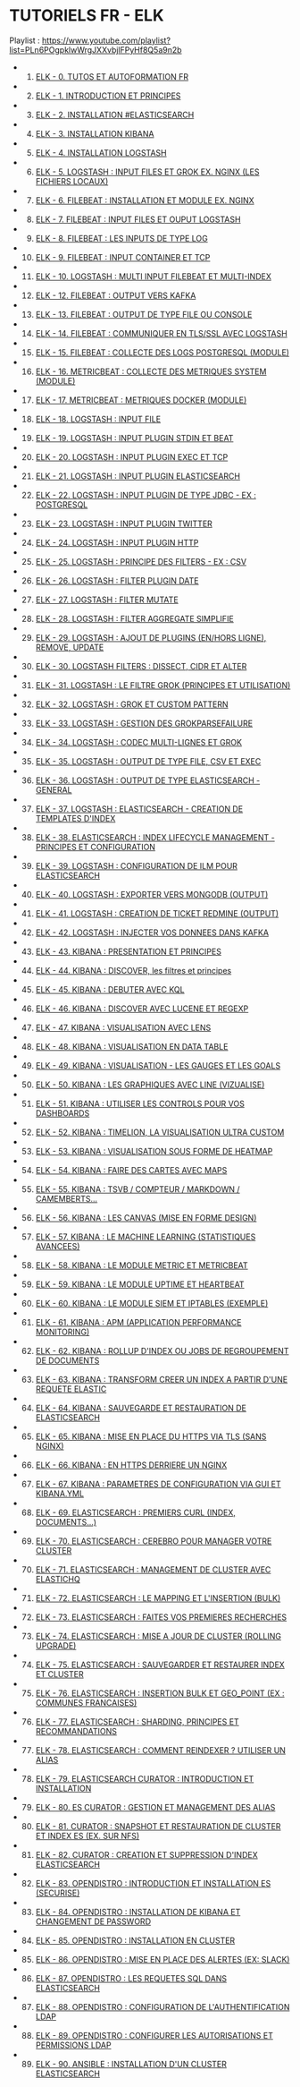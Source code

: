 # TUTORIELS FR - ELK

Playlist : https://www.youtube.com/playlist?list=PLn6POgpklwWrgJXXvbjlFPyHf8Q5a9n2b

- 1. [ELK - 0. TUTOS ET AUTOFORMATION FR](https://www.youtube.com/watch?v=dxPhnkGAt7Y)
- 2. [ELK - 1. INTRODUCTION ET PRINCIPES](https://www.youtube.com/watch?v=FIIWGs65Gi0)
- 3. [ELK - 2. INSTALLATION #ELASTICSEARCH](https://www.youtube.com/watch?v=tdyzluB9PkQ)
- 4. [ELK - 3. INSTALLATION KIBANA](https://www.youtube.com/watch?v=iTqWsCS82Pg)
- 5. [ELK - 4. INSTALLATION LOGSTASH](https://www.youtube.com/watch?v=CaLSEeV_L4s)
- 6. [ELK - 5. LOGSTASH : INPUT FILES ET GROK EX. NGINX (LES FICHIERS LOCAUX)](https://www.youtube.com/watch?v=RSOC9XqlusQ)
- 7. [ELK - 6. FILEBEAT : INSTALLATION ET MODULE EX. NGINX](https://www.youtube.com/watch?v=X0FY1XeHtmI)
- 8. [ELK - 7. FILEBEAT : INPUT FILES ET OUPUT LOGSTASH](https://www.youtube.com/watch?v=kKOcA99A98o)
- 9. [ELK - 8. FILEBEAT : LES INPUTS DE TYPE LOG](https://www.youtube.com/watch?v=X3OXO4C0wR8)
- 10. [ELK - 9. FILEBEAT : INPUT CONTAINER ET TCP](https://www.youtube.com/watch?v=_eQWPGpJZ1k)
- 11. [ELK - 10. LOGSTASH : MULTI INPUT FILEBEAT ET MULTI-INDEX](https://www.youtube.com/watch?v=vdTKH_mFcak)
- 12. [ELK - 12. FILEBEAT : OUTPUT VERS KAFKA](https://www.youtube.com/watch?v=3jiADy15Bac)
- 13. [ELK - 13. FILEBEAT : OUTPUT DE TYPE FILE OU CONSOLE](https://www.youtube.com/watch?v=4MVQQkiAZVk)
- 14. [ELK - 14. FILEBEAT : COMMUNIQUER EN TLS/SSL AVEC LOGSTASH](https://www.youtube.com/watch?v=Ql9p7YYyDqo)
- 15. [ELK - 15. FILEBEAT : COLLECTE DES LOGS POSTGRESQL (MODULE)](https://www.youtube.com/watch?v=aF2VXEkMObE)
- 16. [ELK - 16. METRICBEAT : COLLECTE DES METRIQUES SYSTEM (MODULE)](https://www.youtube.com/watch?v=Z_KwovUFDtY)
- 17. [ELK - 17. METRICBEAT : METRIQUES DOCKER (MODULE)](https://www.youtube.com/watch?v=jDubmeXKe_8)
- 18. [ELK - 18. LOGSTASH : INPUT FILE](https://www.youtube.com/watch?v=M5MxzL2uQ4o)
- 19. [ELK - 19. LOGSTASH : INPUT PLUGIN STDIN ET BEAT](https://www.youtube.com/watch?v=IRS8XWCbOe8)
- 20. [ELK - 20. LOGSTASH : INPUT PLUGIN EXEC ET TCP](https://www.youtube.com/watch?v=gQnkKR9w24w)
- 21. [ELK - 21. LOGSTASH : INPUT PLUGIN ELASTICSEARCH](https://www.youtube.com/watch?v=WJVydGRFjrU)
- 22. [ELK - 22. LOGSTASH : INPUT PLUGIN DE TYPE JDBC - EX : POSTGRESQL](https://www.youtube.com/watch?v=TyixiRWJGmw)
- 23. [ELK - 23. LOGSTASH : INPUT PLUGIN TWITTER](https://www.youtube.com/watch?v=PCvVCjC-wp0)
- 24. [ELK - 24. LOGSTASH : INPUT PLUGIN HTTP](https://www.youtube.com/watch?v=PjE-ckwSpLA)
- 25. [ELK - 25. LOGSTASH : PRINCIPE DES FILTERS - EX : CSV](https://www.youtube.com/watch?v=8AopEBelb_g)
- 26. [ELK - 26. LOGSTASH : FILTER PLUGIN DATE](https://www.youtube.com/watch?v=0rTFXQaSh4Q)
- 27. [ELK - 27. LOGSTASH : FILTER MUTATE](https://www.youtube.com/watch?v=78ADqA-UIMY)
- 28. [ELK - 28. LOGSTASH : FILTER AGGREGATE SIMPLIFIE](https://www.youtube.com/watch?v=mEx72EaTuFM)
- 29. [ELK - 29. LOGSTASH : AJOUT DE PLUGINS (EN/HORS LIGNE), REMOVE, UPDATE](https://www.youtube.com/watch?v=NmuBEQn2DnE)
- 30. [ELK - 30. LOGSTASH FILTERS : DISSECT, CIDR ET ALTER](https://www.youtube.com/watch?v=BUdob3VknHA)
- 31. [ELK - 31. LOGSTASH : LE FILTRE GROK (PRINCIPES ET UTILISATION)](https://www.youtube.com/watch?v=_w7kyTM26X4)
- 32. [ELK - 32. LOGSTASH : GROK ET CUSTOM PATTERN](https://www.youtube.com/watch?v=HmTKCs9AECM)
- 33. [ELK - 33. LOGSTASH : GESTION DES GROKPARSEFAILURE](https://www.youtube.com/watch?v=tZQQxXDuB2o)
- 34. [ELK - 34. LOGSTASH : CODEC MULTI-LIGNES ET GROK](https://www.youtube.com/watch?v=VvHxmnstBg8)
- 35. [ELK - 35. LOGSTASH : OUTPUT DE TYPE FILE, CSV ET EXEC](https://www.youtube.com/watch?v=gEnjdeVcFsc)
- 36. [ELK - 36. LOGSTASH : OUTPUT DE TYPE ELASTICSEARCH - GENERAL](https://www.youtube.com/watch?v=cU4A1s5FQco)
- 37. [ELK - 37. LOGSTASH : ELASTICSEARCH - CREATION DE TEMPLATES D'INDEX](https://www.youtube.com/watch?v=s5AmHCWlhHQ)
- 38. [ELK - 38. ELASTICSEARCH : INDEX LIFECYCLE MANAGEMENT - PRINCIPES ET CONFIGURATION](https://www.youtube.com/watch?v=Ct64tlB_FL4)
- 39. [ELK - 39. LOGSTASH : CONFIGURATION DE ILM POUR ELASTICSEARCH](https://www.youtube.com/watch?v=1Gcny9RWvZk)
- 40. [ELK - 40. LOGSTASH : EXPORTER VERS MONGODB (OUTPUT)](https://www.youtube.com/watch?v=V0PV23SwTnQ)
- 41. [ELK - 41. LOGSTASH : CREATION DE TICKET REDMINE (OUTPUT)](https://www.youtube.com/watch?v=kU7qatatPhA)
- 42. [ELK - 42. LOGSTASH : INJECTER VOS DONNEES DANS KAFKA](https://www.youtube.com/watch?v=h1aCd0Bwlu0)
- 43. [ELK - 43. KIBANA : PRESENTATION ET PRINCIPES](https://www.youtube.com/watch?v=x-9Hjy6E7bI)
- 44. [ELK - 44. KIBANA : DISCOVER, les filtres et principes](https://www.youtube.com/watch?v=iRQSt-f2bc0)
- 45. [ELK - 45. KIBANA : DEBUTER AVEC KQL](https://www.youtube.com/watch?v=xqV6IPOkT-4)
- 46. [ELK - 46. KIBANA : DISCOVER AVEC LUCENE ET REGEXP](https://www.youtube.com/watch?v=aZsL5bsxEBM)
- 47. [ELK - 47. KIBANA : VISUALISATION AVEC LENS](https://www.youtube.com/watch?v=C_ohP9HV1VE)
- 48. [ELK - 48. KIBANA : VISUALISATION EN DATA TABLE](https://www.youtube.com/watch?v=oA2oEdohGRM)
- 49. [ELK - 49. KIBANA : VISUALISATION - LES GAUGES ET LES GOALS](https://www.youtube.com/watch?v=9fZayPr43As)
- 50. [ELK - 50. KIBANA : LES GRAPHIQUES AVEC LINE (VIZUALISE)](https://www.youtube.com/watch?v=bxc4FPnYXZU)
- 51. [ELK - 51. KIBANA : UTILISER LES CONTROLS POUR VOS DASHBOARDS](https://www.youtube.com/watch?v=GGuahsQ22PE)
- 52. [ELK - 52. KIBANA : TIMELION, LA VISUALISATION ULTRA CUSTOM](https://www.youtube.com/watch?v=-VMrwaE0hIs)
- 53. [ELK - 53. KIBANA : VISUALISATION SOUS FORME DE HEATMAP](https://www.youtube.com/watch?v=_FBddID3FcE)
- 54. [ELK - 54. KIBANA : FAIRE DES CARTES AVEC MAPS](https://www.youtube.com/watch?v=Tp5uP0SE_Mg)
- 55. [ELK - 55. KIBANA : TSVB / COMPTEUR / MARKDOWN / CAMEMBERTS...](https://www.youtube.com/watch?v=bLe4Sl8ZD34)
- 56. [ELK - 56. KIBANA : LES CANVAS (MISE EN FORME DESIGN)](https://www.youtube.com/watch?v=KxHB41xp_AY)
- 57. [ELK - 57. KIBANA : LE MACHINE LEARNING (STATISTIQUES AVANCEES)](https://www.youtube.com/watch?v=an-X12gXlNA)
- 58. [ELK - 58. KIBANA : LE MODULE METRIC ET METRICBEAT](https://www.youtube.com/watch?v=xk8xxyDhOks)
- 59. [ELK - 59. KIBANA : LE MODULE UPTIME ET HEARTBEAT](https://www.youtube.com/watch?v=S5MyeD8ysxA)
- 60. [ELK - 60. KIBANA : LE MODULE SIEM ET IPTABLES (EXEMPLE)](https://www.youtube.com/watch?v=v04UP9SMXcI)
- 61. [ELK  - 61. KIBANA : APM (APPLICATION PERFORMANCE MONITORING)](https://www.youtube.com/watch?v=M5UCsO-SQhA)
- 62. [ELK - 62. KIBANA : ROLLUP D'INDEX OU JOBS DE REGROUPEMENT DE DOCUMENTS](https://www.youtube.com/watch?v=rDBfFu-jsm4)
- 63. [ELK - 63. KIBANA : TRANSFORM CREER UN INDEX A PARTIR D'UNE REQUETE ELASTIC](https://www.youtube.com/watch?v=cDDQm3rOu4Y)
- 64. [ELK - 64. KIBANA : SAUVEGARDE ET RESTAURATION DE ELASTICSEARCH](https://www.youtube.com/watch?v=aVwdP9zddR8)
- 65. [ELK - 65. KIBANA : MISE EN PLACE DU HTTPS VIA TLS (SANS NGINX)](https://www.youtube.com/watch?v=OALvk3J4yPQ)
- 66. [ELK - 66. KIBANA : EN HTTPS DERRIERE UN NGINX](https://www.youtube.com/watch?v=usF-LwTgI3o)
- 67. [ELK - 67. KIBANA : PARAMETRES DE CONFIGURATION VIA GUI ET KIBANA.YML](https://www.youtube.com/watch?v=6jokDomQjVM)
- 68. [ELK - 69. ELASTICSEARCH : PREMIERS CURL (INDEX, DOCUMENTS...)](https://www.youtube.com/watch?v=zuyZpiBhyZQ)
- 69. [ELK - 70. ELASTICSEARCH : CEREBRO POUR MANAGER VOTRE CLUSTER](https://www.youtube.com/watch?v=EoB6TlY_SP0)
- 70. [ELK - 71. ELASTICSEARCH : MANAGEMENT DE CLUSTER AVEC ELASTICHQ](https://www.youtube.com/watch?v=PlwkU8Ja1NA)
- 71. [ELK - 72. ELASTICSEARCH : LE MAPPING ET L'INSERTION (BULK)](https://www.youtube.com/watch?v=PNH6RmTekas)
- 72. [ELK - 73. ELASTICSEARCH : FAITES VOS PREMIERES RECHERCHES](https://www.youtube.com/watch?v=nlLVKJNwQmk)
- 73. [ELK - 74. ELASTICSEARCH : MISE A JOUR DE CLUSTER (ROLLING UPGRADE)](https://www.youtube.com/watch?v=uWuTw_yP9x4)
- 74. [ELK - 75. ELASTICSEARCH : SAUVEGARDER ET RESTAURER INDEX ET CLUSTER](https://www.youtube.com/watch?v=uGS3zxWqy2Y)
- 75. [ELK - 76. ELASTICSEARCH : INSERTION BULK ET GEO_POINT (EX : COMMUNES FRANCAISES)](https://www.youtube.com/watch?v=Zpszt2fbjFQ)
- 76. [ELK - 77. ELASTICSEARCH : SHARDING, PRINCIPES ET RECOMMANDATIONS](https://www.youtube.com/watch?v=nmNmInuY9sI)
- 77. [ELK - 78. ELASTICSEARCH : COMMENT REINDEXER ? UTILISER UN ALIAS](https://www.youtube.com/watch?v=RMe1RdOX4dE)
- 78. [ELK - 79. ELASTICSEARCH CURATOR : INTRODUCTION ET INSTALLATION](https://www.youtube.com/watch?v=DmBTUj14TRo)
- 79. [ELK - 80. ES CURATOR : GESTION ET MANAGEMENT DES ALIAS](https://www.youtube.com/watch?v=M1EnbqI7I1Q)
- 80. [ELK - 81. CURATOR : SNAPSHOT ET RESTAURATION DE CLUSTER ET INDEX ES (EX. SUR NFS)](https://www.youtube.com/watch?v=Cob6l2rTHeM)
- 81. [ELK - 82. CURATOR : CREATION ET SUPPRESSION D'INDEX ELASTICSEARCH](https://www.youtube.com/watch?v=kQbws4EMr_0)
- 82. [ELK - 83. OPENDISTRO : INTRODUCTION ET INSTALLATION ES (SECURISE)](https://www.youtube.com/watch?v=NYyrSuy2wKg)
- 83. [ELK - 84. OPENDISTRO : INSTALLATION DE KIBANA ET CHANGEMENT DE PASSWORD](https://www.youtube.com/watch?v=CecrJTbEQlI)
- 84. [ELK - 85. OPENDISTRO : INSTALLATION EN CLUSTER](https://www.youtube.com/watch?v=qxWHxlJHmc8)
- 85. [ELK - 86. OPENDISTRO : MISE EN PLACE DES ALERTES (EX: SLACK)](https://www.youtube.com/watch?v=oJ3pFAq8vHs)
- 86. [ELK - 87. OPENDISTRO : LES REQUETES SQL DANS ELASTICSEARCH](https://www.youtube.com/watch?v=TFjCATEdGnk)
- 87. [ELK - 88. OPENDISTRO : CONFIGURATION DE L'AUTHENTIFICATION LDAP](https://www.youtube.com/watch?v=ohI58NdeNp0)
- 88. [ELK - 89. OPENDISTRO : CONFIGURER LES AUTORISATIONS ET PERMISSIONS LDAP](https://www.youtube.com/watch?v=fMbLGZaWBus)
- 89. [ELK - 90. ANSIBLE : INSTALLATION D'UN CLUSTER ELASTICSEARCH](https://www.youtube.com/watch?v=_iFeywRUoGQ)

